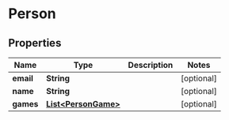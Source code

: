 # Person

## Properties
Name | Type | Description | Notes
------------ | ------------- | ------------- | -------------
**email** | **String** |  |  [optional]
**name** | **String** |  |  [optional]
**games** | [**List&lt;PersonGame&gt;**](PersonGame.md) |  |  [optional]
